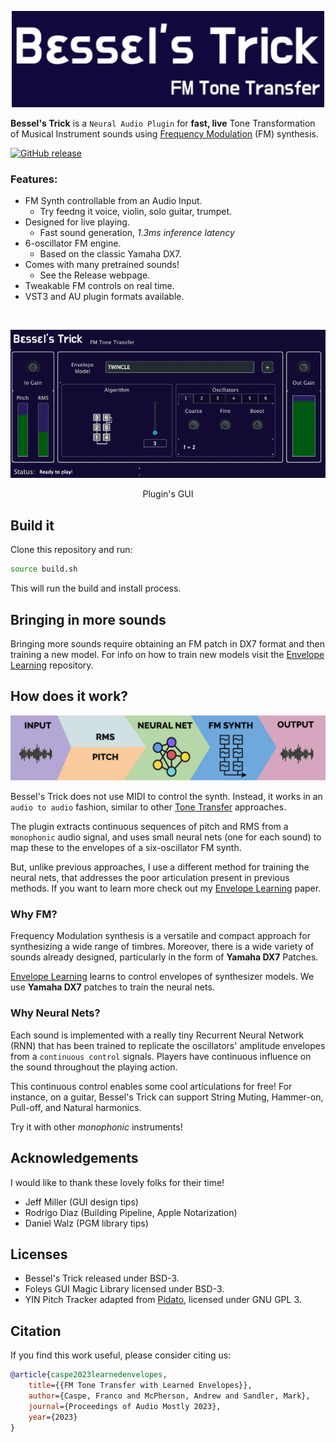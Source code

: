 
<p align="center" width="100%">
<img src="resources/imgdoc/bt_bkg.png" alt="Logo" width=500>
</p>

**Bessel's Trick** is a `Neural Audio Plugin` for **fast, live** Tone Transformation of Musical Instrument sounds using [Frequency Modulation](https://en.wikipedia.org/wiki/Frequency_modulation_synthesis) (FM) synthesis.

[![GitHub release](https://img.shields.io/github/release/fcaspe/BesselsTrick.svg)](https://GitHub.com/fcaspe/BesselsTrick/releases/)


### Features:
 - FM Synth controllable from an Audio Input.
    - Try feedng it voice, violin, solo guitar, trumpet.
 - Designed for live playing.
    - Fast sound generation, *1.3ms inference latency*
 - 6-oscillator FM engine.
    - Based on the classic Yamaha DX7.
 - Comes with many pretrained sounds!
    - See the Release webpage.
 - Tweakable FM controls on real time.
 - VST3 and AU plugin formats available.

&nbsp;

<p align="center" width="100%">
    <img src="resources/imgdoc/bt_screenshot.png" width=600>
</p>

<p align="center" width="100%">
Plugin's GUI
</p>

## Build it

Clone this repository and run:

```bash
source build.sh
```

This will run the build and install process.

## Bringing in more sounds

Bringing more sounds require obtaining an FM patch in DX7 format and then training a new model. For info on how to train new models visit the [Envelope Learning](https://github.com/fcaspe/fmtransfer) repository.

## How does it work?

<p align="center" width="100%">
<img src="resources/imgdoc/pipeline.png" alt="Logo" width=600>
</p>

Bessel's Trick does not use MIDI to control the synth. Instead, it works in an `audio to audio` fashion, similar to other [Tone Transfer](https://sites.research.google/tonetransfer) approaches.

The plugin extracts continuous sequences of pitch and RMS from a `monophonic` audio signal, and uses small neural nets (one for each sound) to map these to the envelopes of a six-oscillator FM synth.

But, unlike previous approaches, I use a different method for training the neural nets, that addresses the poor articulation present in previous methods. If you want to learn more check out my [Envelope Learning](https://fcaspe.github.io/fmtransfer) paper.

### Why FM?

Frequency Modulation synthesis is a versatile and compact approach for synthesizing a wide range of timbres. Moreover, there is a wide variety of sounds already designed, particularly in the form of **Yamaha DX7** Patches.

[Envelope Learning](https://fcaspe.github.io/fmtransfer) learns to control envelopes of synthesizer models. We use **Yamaha DX7** patches to train the neural nets.

### Why Neural Nets?

Each sound is implemented with a really tiny Recurrent Neural Network (RNN) that has been trained to replicate the oscillators' amplitude envelopes from a `continuous control` signals. Players have continuous influence on the sound throughout the playing action.

This continuous control enables some cool articulations for free! For instance, on a guitar, Bessel's Trick can support String Muting, Hammer-on, Pull-off, and Natural harmonics.

Try it with other *monophonic* instruments!

## Acknowledgements

I would like to thank these lovely folks for their time!
 - Jeff Miller (GUI design tips)
 - Rodrigo Diaz (Building Pipeline, Apple Notarization)
 - Daniel Walz (PGM library tips)

## Licenses
 - Bessel's Trick released under BSD-3.
 - Foleys GUI Magic Library licensed under BSD-3.
 - YIN Pitch Tracker adapted from [Pidato](https://github.com/JorenSix/Pidato), licensed under GNU GPL 3.

 ## Citation
 If you find this work useful, please consider citing us:

```bibtex
@article{caspe2023learnedenvelopes,
    title={{FM Tone Transfer with Learned Envelopes}},
    author={Caspe, Franco and McPherson, Andrew and Sandler, Mark},
    journal={Proceedings of Audio Mostly 2023},
    year={2023}
}
```